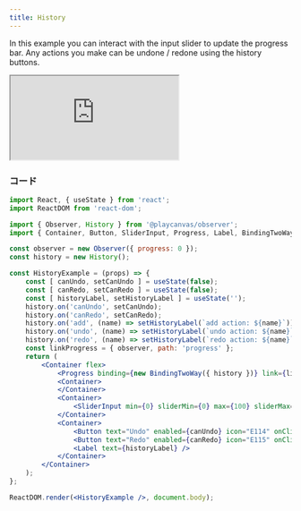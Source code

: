 ```yaml
---
title: History
---
```


In this example you can interact with the input slider to update the progress bar. Any actions you make can be undone / redone using the history buttons.

<div className='iframe-container'>
    <iframe src="https://playcanvas.github.io/pcui/storybook/iframe?id=examples-history--main&viewMode=story"></iframe>
</div>

### コード

```jsx
import React, { useState } from 'react';
import ReactDOM from 'react-dom';

import { Observer, History } from '@playcanvas/observer';
import { Container, Button, SliderInput, Progress, Label, BindingTwoWay } from '@playcanvas/pcui/react';

const observer = new Observer({ progress: 0 });
const history = new History();

const HistoryExample = (props) => {
    const [ canUndo, setCanUndo ] = useState(false);
    const [ canRedo, setCanRedo ] = useState(false);
    const [ historyLabel, setHistoryLabel ] = useState('');
    history.on('canUndo', setCanUndo);
    history.on('canRedo', setCanRedo);
    history.on('add', (name) => setHistoryLabel(`add action: ${name}`));
    history.on('undo', (name) => setHistoryLabel(`undo action: ${name}`));
    history.on('redo', (name) => setHistoryLabel(`redo action: ${name}`));
    const linkProgress = { observer, path: 'progress' };
    return (
        <Container flex>
            <Progress binding={new BindingTwoWay({ history })} link={linkProgress} />
            <Container>
            </Container>
            <Container>
                <SliderInput min={0} sliderMin={0} max={100} sliderMax={100} binding={new BindingTwoWay({ history })} link={linkProgress} />
            </Container>
            <Container>
                <Button text="Undo" enabled={canUndo} icon="E114" onClick={() => history.undo()} />
                <Button text="Redo" enabled={canRedo} icon="E115" onClick={() => history.redo()} />
                <Label text={historyLabel} />
            </Container>
        </Container>
    );
};

ReactDOM.render(<HistoryExample />, document.body);
```
